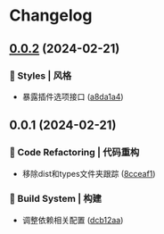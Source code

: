 # Changelog

## [0.0.2](https://github.com/loclink/taro-plugin-creator/compare/v0.0.1...v0.0.2) (2024-02-21)


### 🌈 Styles | 风格

* 暴露插件选项接口 ([a8da1a4](https://github.com/loclink/taro-plugin-creator/commit/a8da1a44b4d45b9bb9b659611b3c7939f4b0bdcf))

## 0.0.1 (2024-02-21)


### 🔄 Code Refactoring | 代码重构

* 移除dist和types文件夹跟踪 ([8cceaf1](https://github.com/loclink/taro-plugin-creator/commit/8cceaf1a04febb8ffdcadcbfbb1e3d4d935456a2))


### 👷‍ Build System | 构建

* 调整依赖相关配置 ([dcb12aa](https://github.com/loclink/taro-plugin-creator/commit/dcb12aacf5f9b564ce1e49e4da846b380ffbe5b8))